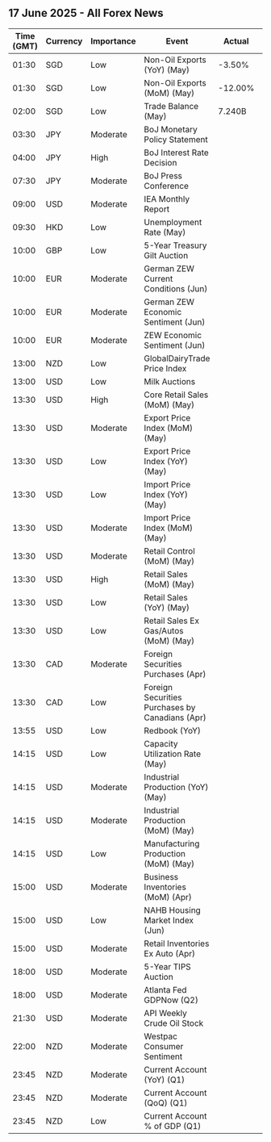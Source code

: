 ## 17 June 2025 - All Forex News

| Time (GMT) | Currency | Importance | Event | Actual | Forecast | Previous |
|------|----------|------------|-------|--------|----------|----------|
| 01:30 | SGD | Low | Non-Oil Exports (YoY) (May) | -3.50% | 8.00% | 12.40% |
| 01:30 | SGD | Low | Non-Oil Exports (MoM) (May) | -12.00% |  | 10.40% |
| 02:00 | SGD | Low | Trade Balance (May) | 7.240B |  | 14.220B |
| 03:30 | JPY | Moderate | BoJ Monetary Policy Statement |  |  |  |
| 04:00 | JPY | High | BoJ Interest Rate Decision |  | 0.50% | 0.50% |
| 07:30 | JPY | Moderate | BoJ Press Conference |  |  |  |
| 09:00 | USD | Moderate | IEA Monthly Report |  |  |  |
| 09:30 | HKD | Low | Unemployment Rate (May) |  |  | 3.4% |
| 10:00 | GBP | Low | 5-Year Treasury Gilt Auction |  |  | 3.977% |
| 10:00 | EUR | Moderate | German ZEW Current Conditions (Jun) |  | -74.0 | -82.0 |
| 10:00 | EUR | Moderate | German ZEW Economic Sentiment (Jun) |  | 34.8 | 25.2 |
| 10:00 | EUR | Moderate | ZEW Economic Sentiment (Jun) |  | 23.5 | 11.6 |
| 13:00 | NZD | Low | GlobalDairyTrade Price Index |  |  | -1.6% |
| 13:00 | USD | Low | Milk Auctions |  |  | 4,332.0 |
| 13:30 | USD | High | Core Retail Sales (MoM) (May) |  | 0.2% | 0.1% |
| 13:30 | USD | Moderate | Export Price Index (MoM) (May) |  | -0.1% | 0.1% |
| 13:30 | USD | Low | Export Price Index (YoY) (May) |  |  | 2.0% |
| 13:30 | USD | Low | Import Price Index (YoY) (May) |  |  | 0.1% |
| 13:30 | USD | Moderate | Import Price Index (MoM) (May) |  | -0.3% | 0.1% |
| 13:30 | USD | Moderate | Retail Control (MoM) (May) |  |  | -0.2% |
| 13:30 | USD | High | Retail Sales (MoM) (May) |  | -0.6% | 0.1% |
| 13:30 | USD | Low | Retail Sales (YoY) (May) |  |  | 5.16% |
| 13:30 | USD | Low | Retail Sales Ex Gas/Autos (MoM) (May) |  |  | 0.2% |
| 13:30 | CAD | Moderate | Foreign Securities Purchases (Apr) |  | -2.94B | -4.23B |
| 13:30 | CAD | Low | Foreign Securities Purchases by Canadians (Apr) |  |  | 15.630B |
| 13:55 | USD | Low | Redbook (YoY) |  |  | 4.7% |
| 14:15 | USD | Low | Capacity Utilization Rate (May) |  | 77.7% | 77.7% |
| 14:15 | USD | Moderate | Industrial Production (YoY) (May) |  |  | 1.49% |
| 14:15 | USD | Moderate | Industrial Production (MoM) (May) |  | 0.0% | 0.0% |
| 14:15 | USD | Low | Manufacturing Production (MoM) (May) |  | 0.1% | -0.4% |
| 15:00 | USD | Moderate | Business Inventories (MoM) (Apr) |  | 0.0% | 0.1% |
| 15:00 | USD | Low | NAHB Housing Market Index (Jun) |  | 35 | 34 |
| 15:00 | USD | Moderate | Retail Inventories Ex Auto (Apr) |  | 0.3% | 0.3% |
| 18:00 | USD | Moderate | 5-Year TIPS Auction |  |  | 1.702% |
| 18:00 | USD | Moderate | Atlanta Fed GDPNow (Q2) |  | 3.8% | 3.8% |
| 21:30 | USD | Moderate | API Weekly Crude Oil Stock |  |  | -0.370M |
| 22:00 | NZD | Moderate | Westpac Consumer Sentiment |  |  | 89.2 |
| 23:45 | NZD | Moderate | Current Account (YoY) (Q1) |  |  | -26.40B |
| 23:45 | NZD | Moderate | Current Account (QoQ) (Q1) |  | -2.19B | -7.04B |
| 23:45 | NZD | Low | Current Account % of GDP (Q1) |  |  | -6.20% |
